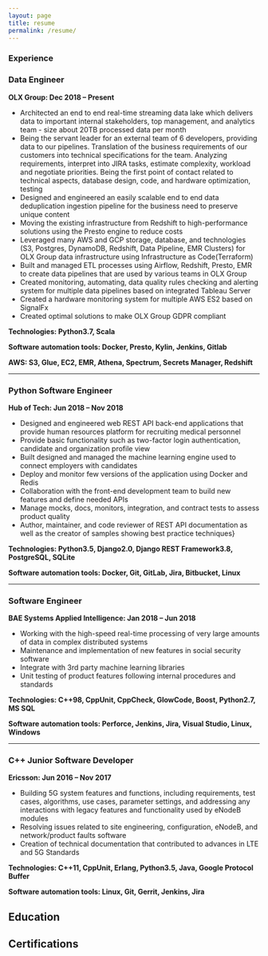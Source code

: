 ```yaml
---
layout: page
title: resume
permalink: /resume/
---
```

### Experience
### Data Engineer 
**OLX Group: Dec 2018 – Present**
* Architected an end to end real-time streaming data lake which delivers data to important internal stakeholders, top management, and analytics team - size about 20TB processed data per month
* Being the servant leader for an external team of 6 developers, providing data to our pipelines. Translation of the business requirements of our customers into technical specifications for the team. Analyzing requirements, interpret into JIRA tasks, estimate complexity, workload and negotiate priorities. Being the first point of contact related to technical aspects, database design, code, and hardware optimization, testing
* Designed and engineered an easily scalable end to end data deduplication ingestion pipeline for the business need to preserve unique content
* Moving the existing infrastructure from Redshift to high-performance solutions using the Presto engine to reduce costs
* Leveraged many AWS and GCP storage, database, and technologies (S3, Postgres, DynamoDB, Redshift, Data Pipeline, EMR Clusters) for OLX Group data infrastructure using Infrastructure as Code(Terraform)
* Built and managed ETL processes using Airflow, Redshift, Presto, EMR to create data pipelines that are used by various teams in OLX Group
* Created monitoring, automating, data quality rules checking and alerting system for multiple data pipelines based on integrated Tableau Server
* Created a hardware monitoring system for multiple AWS ES2 based on SignalFx
* Created optimal solutions to make OLX Group GDPR compliant
  
**Technologies: Python3.7, Scala**

**Software automation tools: Docker, Presto, Kylin, Jenkins, Gitlab**

**AWS: S3, Glue, EC2, EMR, Athena, Spectrum, Secrets Manager, Redshift**

-----
### Python Software Engineer
**Hub of Tech: Jun 2018 – Nov 2018**
* Designed and engineered web REST API back-end applications that provide human resources platform for recruiting medical personnel
* Provide basic functionality such as two-factor login authentication, candidate and organization profile view
* Built designed and managed the machine learning engine used to connect employers with candidates
* Deploy and monitor few versions of the application using Docker and Redis
* Collaboration with the front-end development team to build new features and define needed APIs
* Manage mocks, docs, monitors, integration, and contract tests to assess product quality
* Author, maintainer, and code reviewer of REST API documentation as well as the creator of samples showing best practice techniques}
  
**Technologies: Python3.5, Django2.0, Django REST Framework3.8, PostgreSQL, SQLite**

**Software automation tools: Docker, Git, GitLab, Jira, Bitbucket, Linux**

------
### Software Engineer
**BAE Systems Applied Intelligence: Jan 2018 – Jun 2018**

* Working with the high-speed real-time processing of very large amounts of data in complex distributed systems
* Maintenance and implementation of new features in social security software
* Integrate with 3rd party machine learning libraries
* Unit testing of product features following internal procedures and standards

**Technologies: C++98, CppUnit, CppCheck, GlowCode, Boost, Python2.7, MS SQL**

**Software automation tools: Perforce, Jenkins, Jira, Visual Studio, Linux, Windows**

------
### C++ Junior Software Developer
**Ericsson: Jun 2016 – Nov 2017**

* Building 5G system features and functions, including requirements, test cases, algorithms, use cases, parameter settings, and addressing any interactions with legacy features and functionality used by eNodeB modules
* Resolving issues related to site engineering, configuration, eNodeB, and network/product faults software
* Creation of technical documentation that contributed to advances in LTE and 5G Standards

**Technologies: C++11, CppUnit, Erlang, Python3.5, Java, Google Protocol Buffer**

**Software automation tools: Linux, Git, Gerrit, Jenkins, Jira**

## Education


## Certifications



